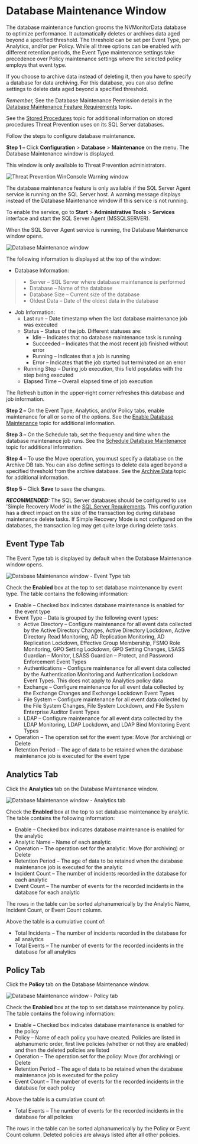 # Database Maintenance Window

The database maintenance function grooms the NVMonitorData database to optimize performance. It
automatically deletes or archives data aged beyond a specified threshold. The threshold can be set
per Event Type, per Analytics, and/or per Policy. While all three options can be enabled with
different retention periods, the Event Type maintenance settings take precedence over Policy
maintenance settings where the selected policy employs that event type.

If you choose to archive data instead of deleting it, then you have to specify a database for data
archiving. For this database, you can also define settings to delete data aged beyond a specified
threshold.

_Remember,_ See the Database Maintenance Permission details in the
[Database Maintenance Feature Requirements](/docs/threatprevention/7.5/requirements/dbmaintenance.md) topic.

See the [Stored Procedures](/docs/threatprevention/7.5/admin/configuration/databasemaintenance/storedprocedures.md) topic for additional information on stored
procedures Threat Prevention uses on its SQL Server databases.

Follow the steps to configure database maintenance.

**Step 1 –** Click **Configuration** > **Database** > **Maintenance** on the menu. The Database
Maintenance window is displayed.

This window is only available to Threat Prevention administrators.

![Threat Prevention WinConsole Warning window](/img/product_docs/threatprevention/threatprevention/admin/configuration/databasemaintenance/warning.webp)

The database maintenance feature is only available if the SQL Server Agent service is running on the
SQL Server host. A warning message displays instead of the Database Maintenance window if this
service is not running.

To enable the service, go to **Start** > **Administrative Tools** > **Services** interface and start
the SQL Server Agent (MSSQLSERVER).

When the SQL Server Agent service is running, the Database Maintenance window opens.

![Database Maintenance window](/img/product_docs/threatprevention/threatprevention/admin/configuration/databasemaintenance/databasemaintenance.webp)

The following information is displayed at the top of the window:

- Database Information:

> - Server – SQL Server where database maintenance is performed
> - Database – Name of the database
> - Database Size – Current size of the database
> - Oldest Data – Date of the oldest data in the database

- Job Information:
  - Last run – Date timestamp when the last database maintenance job was executed
  - Status – Status of the job. Different statuses are:
    - Idle – Indicates that no database maintenance task is running
    - Succeeded – Indicates that the most recent job finished without error
    - Running – Indicates that a job is running
    - Error – Indicates that the job started but terminated on an error
  - Running Step – During job execution, this field populates with the step being executed
  - Elapsed Time – Overall elapsed time of job execution

The Refresh button in the upper-right corner refreshes this database and job information.

**Step 2 –** On the Event Type, Analytics, and/or Policy tabs, enable maintenance for all or some of
the options. See the [Enable Database Maintenance](/docs/threatprevention/7.5/admin/configuration/databasemaintenance/enable.md) topic for additional information.

**Step 3 –** On the Schedule tab, set the frequency and time when the database maintenance job runs.
See the [Schedule Database Maintenance](/docs/threatprevention/7.5/admin/configuration/databasemaintenance/schedule.md) topic for additional information.

**Step 4 –** To use the Move operation, you must specify a database on the Archive DB tab. You can
also define settings to delete data aged beyond a specified threshold from the archive database. See
the [Archive Data](/docs/threatprevention/7.5/admin/configuration/databasemaintenance/archive.md) topic for additional information.

**Step 5 –** Click **Save** to save the changes.

**_RECOMMENDED:_** The SQL Server databases should be configured to use 'Simple Recovery Mode' in
the [SQL Server Requirements](/docs/threatprevention/7.5/requirements/sqlserver.md). This configuration has a direct
impact on the size of the transaction log during database maintenance delete tasks. If Simple
Recovery Mode is not configured on the databases, the transaction log may get quite large during
delete tasks.

## Event Type Tab

The Event Type tab is displayed by default when the Database Maintenance window opens.

![Database Maintenance window - Event Type tab](/img/product_docs/threatprevention/threatprevention/admin/configuration/databasemaintenance/eventtype.webp)

Check the **Enabled** box at the top to set database maintenance by event type. The table contains
the following information:

- Enable – Checked box indicates database maintenance is enabled for the event type
- Event Type – Data is grouped by the following event types:
  - Active Directory – Configure maintenance for all event data collected by the Active Directory
    Changes, Active Directory Lockdown, Active Directory Read Monitoring, AD Replication
    Monitoring, AD Replication Lockdown, Effective Group Membership, FSMO Role Monitoring, GPO
    Setting Lockdown, GPO Setting Changes, LSASS Guardian – Monitor, LSASS Guardian – Protect, and
    Password Enforcement Event Types
  - Authentications – Configure maintenance for all event data collected by the Authentication
    Monitoring and Authentication Lockdown Event Types. This does not apply to Analytics policy
    data
  - Exchange – Configure maintenance for all event data collected by the Exchange Changes and
    Exchange Lockdown Event Types
  - File System – Configure maintenance for all event data collected by the File System Changes,
    File System Lockdown, and File System Enterprise Auditor Event Types
  - LDAP – Configure maintenance for all event data collected by the LDAP Monitoring, LDAP
    Lockdown, and LDAP Bind Monitoring Event Types
- Operation – The operation set for the event type: Move (for archiving) or Delete
- Retention Period – The age of data to be retained when the database maintenance job is executed
  for the event type

## Analytics Tab

Click the **Analytics** tab on the Database Maintenance window.

![Database Maintenance window - Analytics tab](/img/product_docs/threatprevention/threatprevention/admin/configuration/databasemaintenance/analytics.webp)

Check the **Enabled** box at the top to set database maintenance by analytic. The table contains the
following information:

- Enable – Checked box indicates database maintenance is enabled for the analytic
- Analytic Name – Name of each analytic
- Operation – The operation set for the analytic: Move (for archiving) or Delete
- Retention Period – The age of data to be retained when the database maintenance job is executed
  for the analytic
- Incident Count – The number of incidents recorded in the database for each analytic
- Event Count – The number of events for the recorded incidents in the database for each analytic

The rows in the table can be sorted alphanumerically by the Analytic Name, Incident Count, or Event
Count column.

Above the table is a cumulative count of:

- Total Incidents – The number of incidents recorded in the database for all analytics
- Total Events – The number of events for the recorded incidents in the database for all analytics

## Policy Tab

Click the **Policy** tab on the Database Maintenance window.

![Database Maintenance window - Policy tab](/img/product_docs/threatprevention/threatprevention/admin/configuration/databasemaintenance/policy.webp)

Check the **Enabled** box at the top to set database maintenance by policy. The table contains the
following information:

- Enable – Checked box indicates database maintenance is enabled for the policy
- Policy – Name of each policy you have created. Policies are listed in alphanumeric order, first
  live policies (whether or not they are enabled) and then the deleted policies are listed
- Operation – The operation set for the policy: Move (for archiving) or Delete
- Retention Period – The age of data to be retained when the database maintenance job is executed
  for the policy
- Event Count – The number of events for the recorded incidents in the database for each policy

Above the table is a cumulative count of:

- Total Events – The number of events for the recorded incidents in the database for all policies

The rows in the table can be sorted alphanumerically by the Policy or Event Count column. Deleted
policies are always listed after all other policies.
